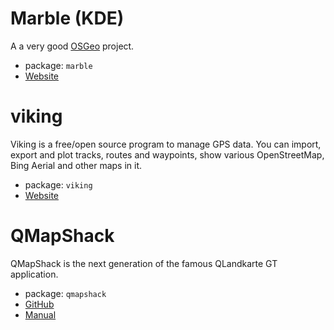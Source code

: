 # Marble (KDE) 
A a very good [OSGeo](https://www.osgeo.org/) project.
* package: `marble`
* [Website](https://marble.kde.org/) 
# viking 
Viking is a free/open source program to manage GPS data. You can import, export and plot tracks, routes and waypoints, show various OpenStreetMap, Bing Aerial and other maps in it.
* package: `viking`
* [Website](https://sourceforge.net/projects/viking/) 
# QMapShack 
QMapShack is the next generation of the famous QLandkarte GT application.
* package: `qmapshack`
* [GitHub](https://github.com/Maproom/qmapshack) 
* [Manual](https://github.com/Maproom/qmapshack/wiki/DocMain) 
